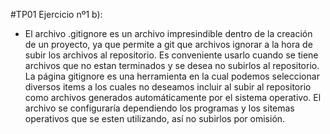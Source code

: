 #TP01
Ejercicio nº1 b):
- El archivo .gitignore es un archivo impresindible dentro de la creación de un proyecto, ya que permite a git que archivos ignorar a la hora de subir los archivos al repositorio. Es conveniente usarlo cuando se tiene archivos que no estan terminados y se desea no subirlos al repositorio. La página gitignore es una herramienta en la cual podemos seleccionar diversos items a los cuales no deseamos incluir al subir al repositorio como archivos generados automáticamente por el sistema operativo. El archivo se configuraría dependiendo los programas y los sitemas operativos que se esten utilizando, así no subirlos por omisión.

